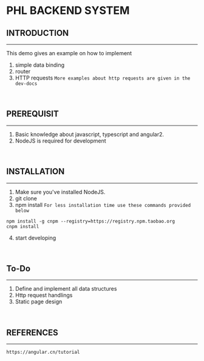 # PHL BACKEND SYSTEM

## INTRODUCTION
-----
This demo gives an example on how to implement

1. simple data binding
2. router
3. HTTP requests `More examples about http requests are given in the dev-docs`
<br>


## PREREQUISIT
-----
1. Basic knowledge about javascript, typescript and angular2.
2. NodeJS is required for development
<br>


## INSTALLATION
-----
1. Make sure you've installed NodeJS.
2. git clone
3. npm install `For less installation time use these commands provided below`
```
npm install -g cnpm --registry=https://registry.npm.taobao.org
cnpm install
```
4. start developing
<br>

## To-Do
-----
1. Define and implement all data structures
2. Http request handlings
3. Static page design
<br>


## REFERENCES
-----
`https://angular.cn/tutorial`